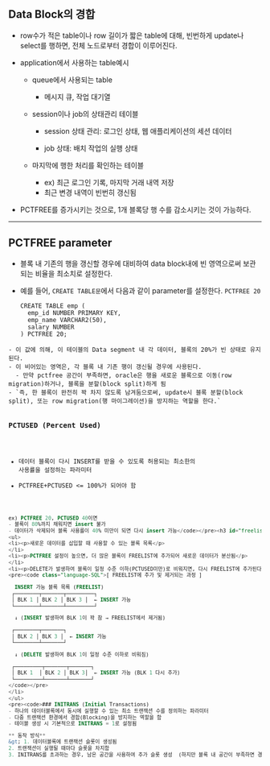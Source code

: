 <h2 id="data-block의-경합">Data Block의 경합</h2>
<ul>
<li><p>row수가 적은 table이나 row 길이가 짧은 table에 대해, 빈번하게 update나 select를 행하면, 전체 노드로부터 경합이 이루어진다.</p>
</li>
<li><p>application에서 사용하는 table예시</p>
<ul>
<li><p>queue에서 사용되는 table</p>
<ul>
<li>메시지 큐, 작업 대기열</li>
</ul>
</li>
<li><p>session이나 job의 상태관리 테이블</p>
<ul>
<li><p>session 상태 관리: 로그인 상태, 웹 애플리케이션의 세션 데이터</p>
</li>
<li><p>job 상태: 배치 작업의 실행 상태 </p>
</li>
</ul>
</li>
<li><p>마지막에 행한 처리를 확인하는 테이블</p>
<ul>
<li>ex) 최근 로그인 기록, 마지막 거래 내역 저장</li>
<li>최근 변경 내역이 빈번히 갱신됨</li>
</ul>
</li>
</ul>
</li>
<li><p>PCTFREE를 증가시키는 것으로, 1개 블록당 행 수를 감소시키는 것이 가능하다.</p>
</li>
</ul>
<hr />
<h2 id="pctfree-parameter">PCTFREE parameter</h2>
<ul>
<li><p>블록 내 기존의 행을 갱신할 경우에 대비하여 data block내에 빈 영역으로써 보관되는 비율을 최소치로 설정한다.</p>
</li>
<li><p>예를 들어, <code>CREATE TABLE문</code>에서 다음과 같이 parameter를 설정한다. <code>PCTFREE 20</code></p>
<pre><code class="language-sql">CREATE TABLE emp (
  emp_id NUMBER PRIMARY KEY,
  emp_name VARCHAR2(50),
  salary NUMBER
) PCTFREE 20;
</code></pre>
</li>
</ul>
<pre><code>- 이 값에 의해, 이 테이블의 Data segment 내 각 데이터, 블록의 20%가 빈 상태로 유지된다.
- 이 비어있는 영역은, 각 블록 내 기존 행이 갱신될 경우에 사용된다.
  - 만약 pctfree 공간이 부족하면, oracle은 행을 새로운 블록으로 이동(row migration)하거나, 블록을 분할(block split)하게 됨
- `즉, 한 블록이 완전히 꽉 차지 않도록 남겨둠으로써, update시 블록 분할(block split), 또는 row migration(행 마이그레이션)을 방지하는 역할을 한다.`

### PCTUSED (Percent Used)
- 데이터 블록이 다시 INSERT를 받을 수 있도록 허용되는 최소한의 사용률을 설정하는 파라미터
- PCTFREE+PCTUSED &lt;= 100%가 되어야 함

```sql
ex) PCTFREE 20, PCTUSED 40이면
- 블록이 80%까지 채워지면 insert 불가
- 데이터가 삭제되어 블록 사용률이 40% 미만이 되면 다시 insert 가능</code></pre><h3 id="freelist">FREELIST</h3>
<ul>
<li><p>새로운 데이터를 삽입할 때 사용할 수 있는 블록 목록</p>
</li>
<li><p>PCTFREE 설정이 높으면, 더 많은 블록이 FREELIST에 추가되어 새로운 데이터가 분산됨</p>
</li>
<li><p>DELETE가 발생하여 블록이 일정 수준 이하(PCTUSED미만)로 비워지면, 다시 FREELIST에 추가된다.</p>
<pre><code class="language-SQL">[ FREELIST에 추가 및 제거되는 과정 ]

  INSERT 가능 블록 목록 (FREELIST)
 ┌────────┬───────┬─────────┐
 │ BLK 1 │ BLK 2 │ BLK 3 │  ← INSERT 가능
 └────────┴───────┴─────────┘

  ↓ (INSERT 발생하여 BLK 1이 꽉 참 → FREELIST에서 제거됨)

 ┌────────┬───────┐
 │ BLK 2 │ BLK 3 │  ← INSERT 가능
 └────────┴───────┘

  ↓ (DELETE 발생하여 BLK 1이 일정 수준 이하로 비워짐)

 ┌─────────┬───────┬───────┐
 │ BLK 1  │ BLK 2 │ BLK 3│  ← INSERT 가능 (BLK 1 다시 추가)
 └─────────┴───────┴───────┘
</code></pre>
</li>
</ul>
<pre><code>### INITRANS (Initial Transactions)
- 하나의 데이터블록에서 동시에 실행할 수 있는 최소 트랜잭션 수를 정의하는 파라미터
- 다중 트랜잭션 환경에서 경합(Blocking)을 방지하는 역할을 함
- 테이블 생성 시 기본적으로 INITRANS = 1로 설정됨

** 동작 방식**
&gt; 1. 데이터블록에 트랜잭션 슬롯이 생성됨
2. 트랜잭션이 실행될 때마다 슬롯을 차지함
3. INITRANS를 초과하는 경우, 남은 공간을 사용하여 추가 슬롯 생성  (하지만 블록 내 공간이 부족하면 경합 발생이 가능)</code></pre>